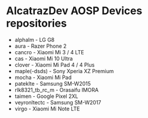 
<!--

**Here are some ideas to get you started:**

🙋‍♀️ A short introduction - what is your organization all about?
🌈 Contribution guidelines - how can the community get involved?
👩‍💻 Useful resources - where can the community find your docs? Is there anything else the community should know?
🍿 Fun facts - what does your team eat for breakfast?
🧙 Remember, you can do mighty things with the power of [Markdown](https://docs.github.com/github/writing-on-github/getting-started-with-writing-and-formatting-on-github/basic-writing-and-formatting-syntax)
-->
# AlcatrazDev AOSP Devices repositories
- alphalm - LG G8
- aura - Razer Phone 2
- cancro - Xiaomi Mi 3 / 4 LTE
- cas - Xiaomi Mi 10 Ultra
- clover - Xiaomi Mi Pad 4 / 4 Plus
- maple(-dsds) - Sony Xperia XZ Premium
- mocha - Xiaomi Mi Pad
- pateklte - Samsung SM-W2015
- rlk8321_tb_rc_m - Orasaifu IMORA
- taimen - Google Pixel 2XL
- veyronltectc - Samsung SM-W2017
- virgo - Xiaomi Mi Note LTE
